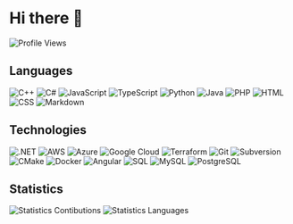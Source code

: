 # Hi there 👋

![Profile Views]

## Languages

![C++] ![C#] ![JavaScript] ![TypeScript] ![Python] ![Java] ![PHP] ![HTML] ![CSS]
![Markdown]

## Technologies
![.NET] ![AWS] ![Azure] ![Google Cloud] ![Terraform] ![Git] ![Subversion]
![CMake] ![Docker] ![Angular] ![SQL] ![MySQL] ![PostgreSQL]

## Statistics

![Statistics Contibutions] ![Statistics Languages]

<!-- external links -->
[Profile Views]: https://komarev.com/ghpvc/?username=devpow112 "Profile Views"
[C++]: https://img.shields.io/badge/-C++-FFF?&logo=c%2b%2b&logoColor=00599C "C++"
[C#]: https://img.shields.io/badge/-CSharp-FFF?&logo=c-sharp&logoColor=239120 "C#"
[JavaScript]: https://img.shields.io/badge/-JavaScript-FFF?&logo=JavaScript "JavaScript" 
[TypeScript]: https://img.shields.io/badge/-TypeScript-FFF?&logo=TypeScript "TypeScript"
[Python]: https://img.shields.io/badge/-Python-FFF?&logo=Python "Python"
[Java]: https://img.shields.io/badge/-Java-FFF?&logo=Java&logoColor=007396 "Java"
[PHP]: https://img.shields.io/badge/-PHP-FFF?&logo=PHP "PHP"
[HTML]: https://img.shields.io/badge/-HTML-FFF?&logo=HTML5 "HTML"
[CSS]: https://img.shields.io/badge/-CSS-FFF?&logo=CSS3&logoColor=1572B6 "CSS"
[Markdown]: https://img.shields.io/badge/-Markdown-FFF?logo=Markdown&logoColor=000000 "Markdown"
[.NET]: https://img.shields.io/badge/-.NET-FFF?logo=.NET&logoColor=512BD4 ".NET"
[AWS]: https://img.shields.io/badge/-AWS-FFF?&logo=Amazon-AWS&logoColor=232F3E "AWS"
[Azure]: https://img.shields.io/badge/-Azure-FFF?&logo=Microsoft-Azure "Azure"
[Google Cloud]: https://img.shields.io/badge/-Google%20Cloud-FFF?&logo=Google-Cloud "Google Cloud"
[Terraform]: https://img.shields.io/badge/-Terraform-FFF?&logo=Terraform&logoColor=623CE4 "Terraform"
[Git]: https://img.shields.io/badge/-Git-FFF?logo=Git "Git"
[Subversion]: https://img.shields.io/badge/-Subversion-FFF?logo=Subversion "Subversion"
[CMake]: https://img.shields.io/badge/-CMake-FFF?logo=CMake&logoColor=064F8C "CMake"
[Docker]: https://img.shields.io/badge/-Docker-FFF?logo=Docker "Docker"
[Angular]: https://img.shields.io/badge/-Angular-FFF?logo=angular&logoColor=E23237 "Angular"
[SQL]: https://img.shields.io/badge/-SQL-FFF?logo=Microsoft-SQL-Server&logoColor=CC2927 "SQL"
[MySQL]: https://img.shields.io/badge/-MySQL-FFF?logo=MySQL "MySQL"
[PostgreSQL]: https://img.shields.io/badge/-PostgreSQL-FFF?logo=PostgreSQL&logoColor=336791 "PostgreSQL"
[Statistics Contibutions]: https://github-readme-stats.vercel.app/api?username=devpow112&hide_border=true&include_all_commits=true&count_private=true&line_height=20&custom_title=Contributions
[Statistics Languages]: https://github-readme-stats.vercel.app/api/top-langs/?username=devpow112&hide_border=true&layout=compact&langs_count=6
